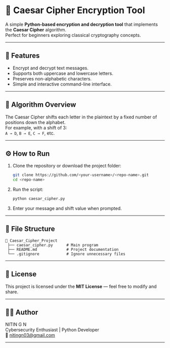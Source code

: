 # 🔐 Caesar Cipher Encryption Tool

A simple **Python-based encryption and decryption tool** that implements the **Caesar Cipher** algorithm.  
Perfect for beginners exploring classical cryptography concepts.

---

## 🚀 Features
- Encrypt and decrypt text messages.
- Supports both uppercase and lowercase letters.
- Preserves non-alphabetic characters.
- Simple and interactive command-line interface.

---

## 🧠 Algorithm Overview
The Caesar Cipher shifts each letter in the plaintext by a fixed number of positions down the alphabet.  
For example, with a shift of 3:  
`A → D`, `B → E`, `C → F`, etc.

---

## ⚙️ How to Run

1. Clone the repository or download the project folder:
   ```bash
   git clone https://github.com/<your-username>/<repo-name>.git
   cd <repo-name>
   ```

2. Run the script:
   ```bash
   python caesar_cipher.py
   ```

3. Enter your message and shift value when prompted.

---

## 📂 File Structure

```
📁 Caesar_Cipher_Project
 ├── caesar_cipher.py      # Main program
 ├── README.md             # Project documentation
 └── .gitignore            # Ignore unnecessary files
```

---

## 📜 License
This project is licensed under the **MIT License** — feel free to modify and share.

---

## 👨‍💻 Author
NITIN G N  
Cybersecurity Enthusiast | Python Developer  
📧 nitingn03@gmail.com

---
